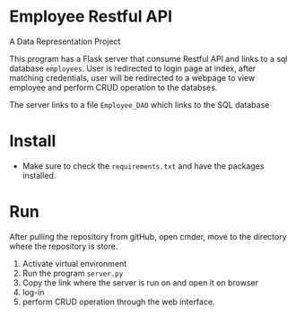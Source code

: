 # Employee Restful API
 A Data Representation Project

This program has a Flask server that consume Restful API and links to a sql database `employees`. User is redirected to login page at index, after matching credentials, user will be redirected to a webpage to view employee and perform CRUD operation to the databses. 

The server links to a file `Employee_DAO` which links to the SQL database 

# Install
- Make sure to check the `requirements.txt` and have the packages installed. 

# Run
After pulling the repository from gitHub, open cmder, move to the directory where the repository is store. 
1. Activate virtual environment
2. Run the program `server.py`
3. Copy the link where the server is run on and open it on browser
4. log-in
5. perform CRUD operation through the web interface. 
